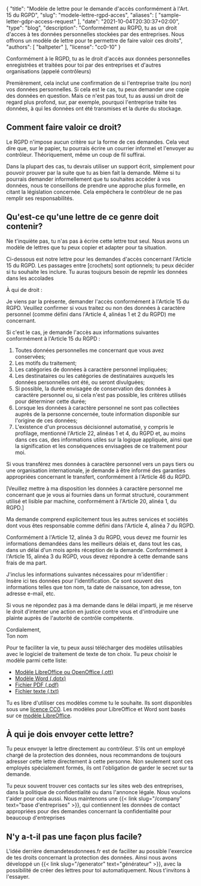 {
    "title": "Modèle de lettre pour le demande d'accès conformément à l'Art. 15 du RGPD",
    "slug": "modele-lettre-rgpd-acces",
    "aliases": [ "sample-letter-gdpr-access-request" ],
    "date": "2021-10-04T20:30:37+02:00",
    "type": "blog",
    "description": "Conformément au RGPD, tu as un droit d'acces à tes données personnelles stockées par des entreprises. Nous offrons un modèle de lettre pour te permettre de faire valoir ces droits",
    "authors": [ "baltpeter" ],
    "license": "cc0-10"
}

Conformément à le RGPD, tu as le droit d'accès aux données personnelles enregistrées et traitées pour toi par des entreprises et d'autres organisations (appelé contrôleurs)

Premièrement, cela inclut une confirmation de si l'entreprise traite (ou non) vos données personnelles. Si cela est le cas, tu peux demander une copie des données en question. Mais ce n'est pas tout, tu as aussi un droit de regard plus profond, sur, par exemple, pourquoi l'entreprise traìte tes données, à qui les données ont été transmises et la durée du stockage.

## Comment faire valoir ce droit?

Le RGPD n'impose aucun critère sur la forme de ces demandes. Cela veut dire que, sur le papier, tu pourrais écrire un courrier informel et l'envoyer au contrôleur. Théoriquement, même un coup de fil suffirai.

Dans la plupart des cas, tu devrais utiliser un support écrit, simplement pour pouvoir prouver par la suite que tu as bien fait la demande. Même si tu pourrais demander informellement que tu souhaites accéder à vos données, nous te conseillons de prendre une approche plus formelle, en citant la législation concernée. Cela empêchera le contrôleur de ne pas remplir ses responsabilités.

## Qu'est-ce qu'une lettre de ce genre doit contenir?

Ne t'inquiète pas, tu n'as pas à écrire cette lettre tout seul. Nous avons un modèle de lettres que tu peux copier et adapter pour ta situation.

Ci-dessous est notre lettre pour les demandes d'accès concernant l'Article 15 du RGPD. Les passages entre [crochets] sont optionnels; tu peux décider si tu souhaite les inclure. Tu auras toujours besoin de repmlir les données dans les <span class="blog-letter-fill-in">accolades</span>

<div class="blog-letter">
<p>À qui de droit :</p>

<p>Je viens par la présente, demander l'accès conformément à l'Article 15 du RGPD. Veuillez confirmer si vous traitez ou non des données à caractère personnel (comme défini dans l'Article 4, alinéas 1 et 2 du RGPD) me concernant.</p>

<p>Si c'est le cas, je demande l'accès aux informations suivantes conformément à l'Article 15 du RGPD :</p>
<ol>
<li><italic>Toutes</italic> données personnelles me concernant que vous avez conservées;</li>
<li>Les motifs du traitement;</li>
<li>Les catégories de données à caractère personnel impliquées;</li>
<li>Les destinataires ou les catégories de destinataires auxquels les données personnelles ont été, ou seront divulguées;</li>
<li>Si possible, la durée envisagée de conservation des données à caractère personnel ou, si cela n'est pas possible, les critères utilisés pour déterminer cette durée;</li>
<li>Lorsque les données à caractère personnel ne sont pas collectées auprès de la personne concernée, toute information disponible sur l'origine de ces données;</li>
<li>L'existence d'un processus décisionnel automatisé, y compris le profilage, mentionné l'Article 22, alinéas 1 et 4, du RGPD et, au moins dans ces cas, des informations utiles sur la logique appliquée, ainsi que la signification et les conséquences envisagées de ce traitement pour moi.</li>
</ol>

<p>Si vous transférez mes données à caractère personnel vers un pays tiers ou une organisation internationale, je demande à être informé des garanties appropriées concernant le transfert, conformément à l'Article 46 du RGPD.</p>

<p>[Veuillez mettre à ma disposition les données à caractère personnel me concernant que je vous ai fournies dans un format structuré, couramment utilisé et lisible par machine, conformément à l'Article 20, alinéa 1, du RGPD.]</p>

<p>Ma demande comprend explicitement tous les autres services et sociétés dont vous êtes responsable comme défini dans l'Article 4, alinéa 7 du RGPD.</p>

<p>Conformément à l'Article 12, alinéa 3 du RGPD, vous devez me fournir les informations demandées dans les meilleurs délais et, dans tout les cas, dans un délai d'un mois après réception de la demande. Conformément à l'Article 15, alinéa 3 du RGPD, vous devez répondre à cette demande sans frais de ma part.</p>

<p>J'inclus les informations suivantes nécessaires pour m'identifier :<br>
<span class="blog-letter-fill-in">Insère ici tes données pour l'identification. Ce sont souvent des informations telles que ton nom, ta date de naissance, ton adresse, ton adresse e-mail, etc.</span></p>

<p>Si vous ne répondez pas à ma demande dans le délai imparti, je me réserve le droit d'intenter une action en justice contre vous et d'introduire une plainte auprès de l'autorité de contrôle compétente.</p>

<p>Cordialement,<br>
<span class="blog-letter-fill-in">Ton nom</span></p>
</div>

Pour te faciliter la vie, tu peux aussi télécharger des modèles utilisables avec le logiciel de traitement de texte de ton choix.
Tu peux choisir le modèle parmi cette liste:

* [Modèle LibreOffice ou OpenOffice (.ott)](/downloads/sample-letter-gdpr-access-request-datarequests.org.ott)
* [Modèle Word (.dotx)](/downloads/sample-letter-gdpr-access-request-datarequests.org.dotx)
* [Fichier PDF (.pdf)](/downloads/sample-letter-gdpr-access-request-datarequests.org.pdf)
* [Fichier texte (.txt)](/downloads/sample-letter-gdpr-access-request-datarequests.org.txt)

Tu es libre d'utiliser ces modèles comme tu le souhaite. Ils sont disponibles sous une [licence CC0](https://creativecommons.org/publicdomain/zero/1.0/deed.fr/). Les modèles pour LibreOffice et Word sont basés sur ce [modèle LibreOffice](https://extensions.libreoffice.org/templates/geschaeftsbrief-din-5008-2011-b-a4-ib).

## À qui je dois envoyer cette lettre?

Tu peux envoyer la lettre directement au contrôleur. S'ils ont un employé chargé de la protection des données, nous recommandons de toujours adresser cette lettre directement à cette personne. Non seulement sont ces employés spécialement formés, ils ont l'obligation de garder le secret sur ta demande.

Tu peux souvent trouver ces contacts sur les sites web des entreprises, dans la politique de confidentialité ou dans l'annonce légale. Nous voulons t'aider pour cela aussi. Nous maintenons une {{< link slug="/company" text="base d'entreprises" >}}, qui contiennent les données de contact appropriées pour des demandes concernant la confidentialité pour beaucoup d'entreprises

## N'y a-t-il pas une façon plus facile?

L'idée derrière demandetesdonnees.fr est de faciliter au possible l'exercice de tes droits concernant la protection des données. Ainsi nous avons développé un {{< link slug="/generator" text="générateur" >}}, avec la possibilité de créer des lettres pour toi automatiquement. Nous t'invitons à l'essayer.
